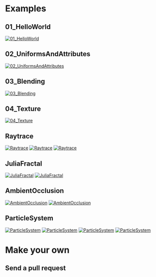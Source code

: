 # Examples

## 01_HelloWorld

[![01_HelloWorld](https://raw.githubusercontent.com/cprogrammer1994/ModernGL/master/Development/Images/Screenshots/01_HelloWorld.png)](https://github.com/cprogrammer1994/ModernGL/blob/master/Examples/QT5/01_HelloWorld.py)

## 02_UniformsAndAttributes

[![02_UniformsAndAttributes](https://raw.githubusercontent.com/cprogrammer1994/ModernGL/master/Development/Images/Screenshots/02_UniformsAndAttributes.png)](https://github.com/cprogrammer1994/ModernGL/blob/master/Examples/QT5/02_UniformsAndAttributes.py)

## 03_Blending

[![03_Blending](https://raw.githubusercontent.com/cprogrammer1994/ModernGL/master/Development/Images/Screenshots/03_Blending.png)](https://github.com/cprogrammer1994/ModernGL/blob/master/Examples/QT5/03_Blending.py)

## 04_Texture

[![04_Texture](https://raw.githubusercontent.com/cprogrammer1994/ModernGL/master/Development/Images/Screenshots/04_Texture.png)](https://github.com/cprogrammer1994/ModernGL/blob/master/Examples/QT5/04_Texture.py)

## Raytrace

[![Raytrace](https://raw.githubusercontent.com/cprogrammer1994/ModernGL/master/Development/Images/Screenshots/Raytrace_01.png)](https://github.com/cprogrammer1994/ModernGL/blob/master/Examples/QT5/Raytrace.py)
[![Raytrace](https://raw.githubusercontent.com/cprogrammer1994/ModernGL/master/Development/Images/Screenshots/Raytrace_02.png)](https://github.com/cprogrammer1994/ModernGL/blob/master/Examples/QT5/Raytrace.py)
[![Raytrace](https://raw.githubusercontent.com/cprogrammer1994/ModernGL/master/Development/Images/Screenshots/Raytrace_03.png)](https://github.com/cprogrammer1994/ModernGL/blob/master/Examples/QT5/Raytrace.py)

## JuliaFractal

[![JuliaFractal](https://raw.githubusercontent.com/cprogrammer1994/ModernGL/master/Development/Images/Screenshots/JuliaFractal_01.png)](https://github.com/cprogrammer1994/ModernGL/blob/master/Examples/QT5/JuliaFractal-Parameters.py)
[![JuliaFractal](https://raw.githubusercontent.com/cprogrammer1994/ModernGL/master/Development/Images/Screenshots/JuliaFractal_02.png)](https://github.com/cprogrammer1994/ModernGL/blob/master/Examples/QT5/JuliaFractal-Zoom.py)

## AmbientOcclusion

[![AmbientOcclusion](https://raw.githubusercontent.com/cprogrammer1994/ModernGL/master/Development/Images/Screenshots/AmbientOcclusion_01.png)](https://github.com/cprogrammer1994/ModernGL/blob/master/Examples/QT5/AmbientOcclusion.py)
[![AmbientOcclusion](https://raw.githubusercontent.com/cprogrammer1994/ModernGL/master/Development/Images/Screenshots/AmbientOcclusion_02.png)](https://github.com/cprogrammer1994/ModernGL/blob/master/Examples/QT5/AmbientOcclusion.py)

## ParticleSystem

[![ParticleSystem](https://raw.githubusercontent.com/cprogrammer1994/ModernGL/master/Development/Images/Screenshots/ParticleSystem_01.png)](https://github.com/cprogrammer1994/ModernGL/blob/master/Examples/QT5/ParticleSystem.py)
[![ParticleSystem](https://raw.githubusercontent.com/cprogrammer1994/ModernGL/master/Development/Images/Screenshots/ParticleSystem_02.png)](https://github.com/cprogrammer1994/ModernGL/blob/master/Examples/QT5/ParticleSystem.py)
[![ParticleSystem](https://raw.githubusercontent.com/cprogrammer1994/ModernGL/master/Development/Images/Screenshots/ParticleSystem_03.png)](https://github.com/cprogrammer1994/ModernGL/blob/master/Examples/QT5/ParticleSystem.py)
[![ParticleSystem](https://raw.githubusercontent.com/cprogrammer1994/ModernGL/master/Development/Images/Screenshots/ParticleSystem_04.png)](https://github.com/cprogrammer1994/ModernGL/blob/master/Examples/QT5/ParticleSystem.py)

# Make your own

## Send a pull request
